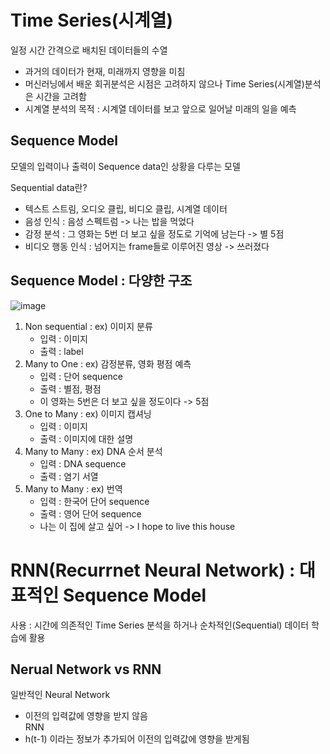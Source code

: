# Time Series(시계열)
일정 시간 간격으로 배치된 데이터들의 수열
- 과거의 데이터가 현재, 미래까지 영향을 미침
- 머신러닝에서 배운 회귀분석은 시점은 고려하지 않으나 Time Series(시계열)분석은 시간을 고려함
- 시계열 분석의 목적 : 시계열 데이터를 보고 앞으로 일어날 미래의 일을 예측

## Sequence Model
모델의 입력이나 출력이 Sequence data인 상황을 다루는 모델

Sequential data란?
- 텍스트 스트림, 오디오 클립, 비디오 클립, 시계열 데이터
- 음성 인식 : 음성 스펙트럼 -> 나는 밥을 먹었다
- 감정 분석 : 그 영화는 5번 더 보고 싶을 정도로 기억에 남는다 -> 별 5점
- 비디오 행동 인식 : 넘어지는 frame들로 이루어진 영상 -> 쓰러졌다

## Sequence Model : 다양한 구조  
![image](https://github.com/user-attachments/assets/295a6bb3-e293-4ffb-9f36-bacd9774c773)  

1. Non sequential : ex) 이미지 분류
   - 입력 : 이미지
   - 출력 : label
2. Many to One : ex) 감정분류, 영화 평점 예측
   - 입력 : 단어 sequence
   - 출력 : 별점, 평점
   - 이 영화는 5번은 더 보고 싶을 정도이다 -> 5점
3. One to Many : ex) 이미지 캡셔닝
   - 입력 : 이미지
   - 출력 : 이미지에 대한 설명
4. Many to Many : ex) DNA 순서 분석
   - 입력 : DNA sequence
   - 출력 : 염기 서열
5. Many to Many : ex) 번역
   - 입력 : 한국어 단어 sequence
   - 출력 : 영어 단어 sequence
   - 나는 이 집에 살고 싶어 -> I hope to live this house

# RNN(Recurrnet Neural Network) : 대표적인 Sequence Model
사용 : 시간에 의존적인 Time Series 분석을 하거나 순차적인(Sequential) 데이터 학습에 활용

## Nerual Network vs RNN
일반적인 Neural Network
- 이전의 입력값에 영향을 받지 않음  
RNN
- h(t-1) 이라는 정보가 추가되어 이전의 입력값에 영향을 받게됨


